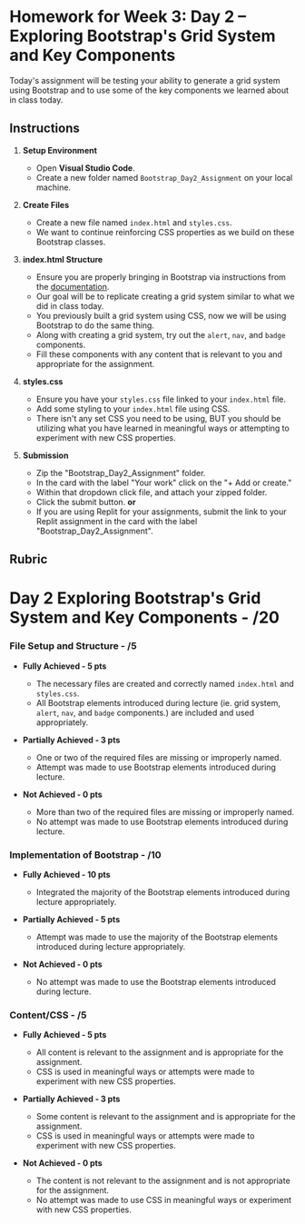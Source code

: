# Homework for Week 3: Day 2 – Exploring Bootstrap's Grid System and Key Components

Today's assignment will be testing your ability to generate a grid system using Bootstrap and to use some of the key components we learned about in class today.

## Instructions

1. **Setup Environment**

   - Open **Visual Studio Code**.
   - Create a new folder named `Bootstrap_Day2_Assignment` on your local machine.

2. **Create Files**

   - Create a new file named `index.html` and `styles.css`.
   - We want to continue reinforcing CSS properties as we build on these Bootstrap classes.

3. **index.html Structure**

    - Ensure you are properly bringing in Bootstrap via instructions from the [documentation](https://getbootstrap.com/docs/5.3/getting-started/introduction/).
    - Our goal will be to replicate creating a grid system similar to what we did in class today.
    - You previously built a grid system using CSS, now we will be using Bootstrap to do the same thing.
    - Along with creating a grid system, try out the `alert`, `nav`, and `badge` components.
    - Fill these components with any content that is relevant to you and appropriate for the assignment.

4. **styles.css**

    - Ensure you have your `styles.css` file linked to your `index.html` file.
    - Add some styling to your `index.html` file using CSS.
    - There isn't any set CSS you need to be using, BUT you should be utilizing what you have learned in meaningful ways or attempting to experiment with new CSS properties.

5. **Submission**

    - Zip the "Bootstrap_Day2_Assignment" folder.
    - In the card with the label "Your work" click on the "+ Add or create."
    - Within that dropdown click file, and attach your zipped folder.
    - Click the submit button.
      **or**
    - If you are using Replit for your assignments, submit the link to your Replit assignment in the card with the label "Bootstrap_Day2_Assignment".

## Rubric


# Day 2 Exploring Bootstrap's Grid System and Key Components - /20

### File Setup and Structure - /5

- **Fully Achieved - 5 pts**
  - The necessary files are created and correctly named `index.html` and `styles.css`.
  - All Bootstrap elements introduced during lecture (ie. grid system, `alert`, `nav`, and `badge` components.) are included and used appropriately.

- **Partially Achieved - 3 pts**
  - One or two of the required files are missing or improperly named.
  - Attempt was made to use Bootstrap elements introduced during lecture.

- **Not Achieved - 0 pts**
  - More than two of the required files are missing or improperly named.
  - No attempt was made to use Bootstrap elements introduced during lecture.

### Implementation of Bootstrap - /10

- **Fully Achieved - 10 pts**
  - Integrated the majority of the Bootstrap elements introduced during lecture appropriately.

- **Partially Achieved - 5 pts**
  - Attempt was made to use the majority of the Bootstrap elements introduced during lecture appropriately.

- **Not Achieved - 0 pts**
  - No attempt was made to use the Bootstrap elements introduced during lecture.

### Content/CSS - /5
  
- **Fully Achieved - 5 pts**
  - All content is relevant to the assignment and is appropriate for the assignment.
  - CSS is used in meaningful ways or attempts were made to experiment with new CSS properties.

- **Partially Achieved - 3 pts**
  - Some content is relevant to the assignment and is appropriate for the assignment.
  - CSS is used in meaningful ways or attempts were made to experiment with new CSS properties.

- **Not Achieved - 0 pts**
  - The content is not relevant to the assignment and is not appropriate for the assignment.
  - No attempt was made to use CSS in meaningful ways or experiment with new CSS properties.